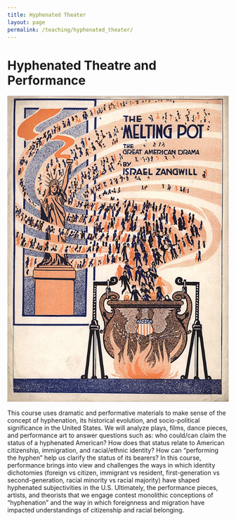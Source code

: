 ```yaml
---
title: Hyphenated Theater
layout: page
permalink: /teaching/hyphenated_theater/
---
```


# **Hyphenated Theatre and Performance**

![melting pot](../../assets/images/melting_pot.jpeg)

This course uses dramatic and performative materials to make sense of the concept of hyphenation, its historical evolution, and socio-political significance in the United States. We will analyze plays, films, dance pieces, and performance art to answer questions such as: who could/can claim the status of a hyphenated American? How does that status relate to American citizenship, immigration, and racial/ethnic identity? How can “performing the hyphen” help us clarify the status of its bearers? In this course, performance brings into view and challenges the ways in which identity dichotomies (foreign vs citizen, immigrant vs resident, first-generation vs second-generation, racial minority vs racial majority) have shaped hyphenated subjectivities in the U.S. Ultimately, the performance pieces, artists, and theorists that we engage contest monolithic conceptions of “hyphenation” and the way in which foreignness and migration have impacted understandings of citizenship and racial belonging.